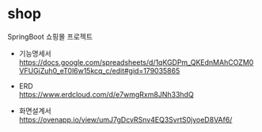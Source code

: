 # shop
SpringBoot 쇼핑몰 프로젝트

- 기능명세서  
https://docs.google.com/spreadsheets/d/1qKGDPm_QKEdnMAhCOZM0VFUGjZuh0_eT0l6w15kcq_c/edit#gid=179035865

- ERD  
https://www.erdcloud.com/d/e7wmgRxm8JNh33hdQ

- 화면설계서  
https://ovenapp.io/view/umJ7gDcvRSnv4EQ3SvrtS0jyoeD8VAf6/
